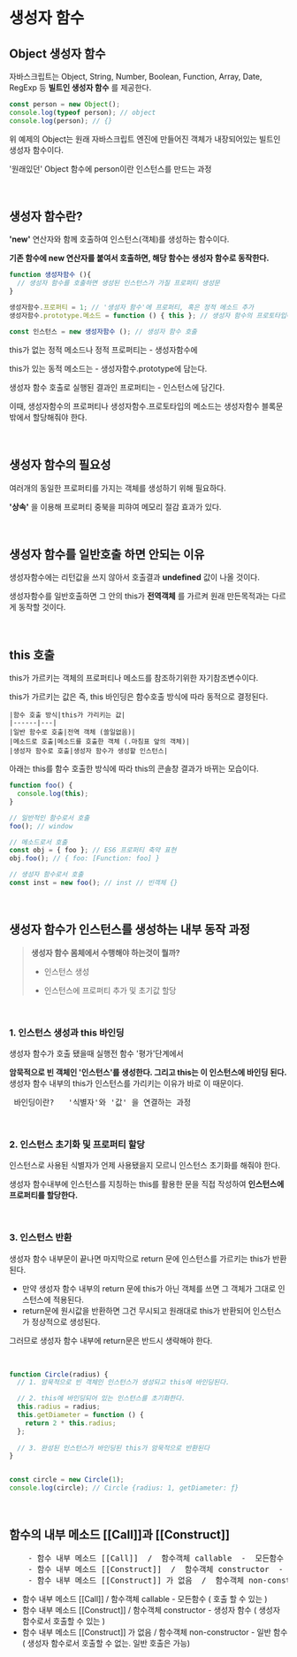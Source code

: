 # 생성자 함수



## Object 생성자 함수

 자바스크립트는 Object, String, Number, Boolean, Function, Array, Date, RegExp 등 __빌트인 생성자 함수__ 를 제공한다.

```js
const person = new Object();
console.log(typeof person); // object
console.log(person); // {}
```

위 예제의 Object는 원래 자바스크립트 엔진에 만들어진 객체가 내장되어있는 빌트인 생성자 함수이다.

'원래있던' Object 함수에 person이란 인스턴스를 만드는 과정

<br/>



## 생성자 함수란?

__'new'__ 연산자와 함께 호출하여 인스턴스(객체)를 생성하는 함수이다.

__기존 함수에 new 연산자를 붙여서 호출하면, 해당 함수는 생성자 함수로 동작한다.__

```js
function 생성자함수 (){
  // 생성자 함수를 호출하면 생성된 인스턴스가 가질 프로퍼티 생성문
} 

생성자함수.프로퍼티 = 1; // '생성자 함수'에 프로퍼티, 혹은 정적 메소드 추가
생성자함수.prototype.메소드 = function () { this }; // 생성자 함수의 프로토타입에 동적 메소드 추가

const 인스턴스 = new 생성자함수 (); // 생성자 함수 호출
```

this가 없는 정적 메소드나 정적 프로퍼티는  - 생성자함수에

this가 있는 동적 메소드는 - 생성자함수.prototype에 담는다.

생성자 함수 호출로 실행된 결과인 프로퍼티는 - 인스턴스에 담긴다.

이때, 생성자함수의 프로퍼티나 생성자함수.프로토타입의 메소드는 생성자함수 블록문 밖에서 할당해줘야 한다.

<br/>



## 생성자 함수의 필요성

여러개의 동일한 프로퍼티를 가지는 객체를 생성하기 위해 필요하다.

**'상속'** 을 이용해 프로퍼티 중북을 피햐여 메모리 절감 효과가 있다.

<br/>



## 생성자 함수를 일반호출 하면 안되는 이유

생성자함수에는 리턴값을 쓰지 않아서 호출결과 __undefined__ 값이 나올 것이다.

생성자함수를 일반호출하면 그 안의 this가 __전역객체__ 를 가르켜 원래 만든목적과는 다르게 동작할 것이다.

<br/>



## this 호출

this가 가르키는 객체의 프로퍼티나 메소드를 참조하기위한 자기참조변수이다.

this가 가르키는 값은 즉, this 바인딩은 함수호출 방식에 따라 동적으로 결정된다.

```
|함수 호출 방식|this가 가리키는 값|
|------|---|
|일반 함수로 호출|전역 객체 (쓸일없음)|
|메소드로 호출|메소드를 호출한 객체 (.마침표 앞의 객체)|
|생성자 함수로 호출|생성자 함수가 생성할 인스턴스|
```

아래는 this를 함수 호출한 방식에 따라 this의 콘솔창 결과가 바뀌는 모습이다.

```js
function foo() {
  console.log(this);
}

// 일반적인 함수로서 호출
foo(); // window

// 메소드로서 호출
const obj = { foo }; // ES6 프로퍼티 축약 표현
obj.foo(); // { foo: [Function: foo] }

// 생성자 함수로서 호출
const inst = new foo(); // inst // 빈객체 {}
```

<br/>



## 생성자 함수가 인스턴스를 생성하는 내부 동작 과정

> __생성자 함수 몸체에서 수행해야 하는것이 뭘까?__
>
> - 인스턴스 생성
>
> - 인스턴스에 프로퍼티 추가 및 초기값 할당

</br>

### 1. 인스턴스 생성과 this 바인딩

생성자 함수가 호출 됐을때 실행전 함수 '평가'단계에서 

__암묵적으로 빈 객체인 '인스턴스'를 생성한다. 그리고 this는 이 인스턴스에 바인딩 된다.__ 생성자 함수 내부의 this가 인스턴스를 가리키는 이유가 바로 이 때문이다.

<pre> 바인딩이란?   '식별자'와 '값' 을 연결하는 과정 </pre>

</br>

### 2. 인스턴스 초기화 및 프로퍼티 할당

인스턴스로 사용된 식별자가 언제 사용됐을지 모르니 인스턴스 초기화를 해줘야 한다.

생성자 함수내부에 인스턴스를 지칭하는 this를 활용한 문을 직접 작성하여 __인스턴스에 프로퍼티를 할당한다.__

</br>

###  3. 인스턴스 반환

생성자 함수 내부문이 끝나면 마지막으로 return 문에 인스턴스를 가르키는 this가 반환된다. 

- 만약 생성자 함수 내부의 return 문에 this가 아닌 객체를 쓰면 그 객체가 그대로 인스턴스에 적용된다.
- return문에 원시값을 반환하면 그건 무시되고 원래대로 this가 반환되어 인스턴스가 정상적으로 생성된다.

그러므로 생성자 함수 내부에 return문은 반드시 생략해야 한다.

</br>

```js
function Circle(radius) {
  // 1. 암묵적으로 빈 객체인 인스턴스가 생성되고 this에 바인딩된다.

  // 2. this에 바인딩되어 있는 인스턴스를 초기화한다.
  this.radius = radius;
  this.getDiameter = function () {
    return 2 * this.radius;
  };
  
  // 3. 완성된 인스턴스가 바인딩된 this가 암묵적으로 반환된다
}


const circle = new Circle(1);
console.log(circle); // Circle {radius: 1, getDiameter: ƒ}
```



</br>

## 함수의 내부 메소드 [[Call]]과 [[Construct]]

<pre>
    - 함수 내부 메소드 [[Call]]  /  함수객체 callable  -  모든함수 ( 호출 할 수 있는 )
	- 함수 내부 메소드 [[Construct]]  /  함수객체 constructor  -  생성자 함수 ( 생성자 함수로서 호출할 수 있는 )
	- 함수 내부 메소드 [[Construct]] 가 없음  /  함수객체 non-constructor  -  일반 함수 ( 생성자 함수로서 호출할 수 없는. 일반 호출은 가능)
</pre>



- 함수 내부 메소드 [[Call]]  /  함수객체 callable  -  모든함수 ( 호출 할 수 있는 )
- 함수 내부 메소드 [[Construct]]  /  함수객체 constructor  -  생성자 함수 ( 생성자 함수로서 호출할 수 있는 )
- 함수 내부 메소드 [[Construct]] 가 없음  /  함수객체 non-constructor  -  일반 함수 ( 생성자 함수로서 호출할 수 없는. 일반 호출은 가능)



